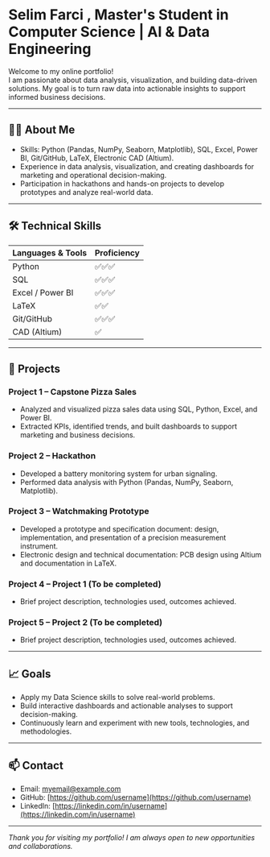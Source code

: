 # Selim Farci , Master's Student in Computer Science | AI & Data Engineering

Welcome to my online portfolio!  
I am passionate about data analysis, visualization, and building data-driven solutions. My goal is to turn raw data into actionable insights to support informed business decisions.

---



## 👨‍💻 About Me

- Skills: Python (Pandas, NumPy, Seaborn, Matplotlib), SQL, Excel, Power BI, Git/GitHub, LaTeX, Electronic CAD (Altium).  
- Experience in data analysis, visualization, and creating dashboards for marketing and operational decision-making.  
- Participation in hackathons and hands-on projects to develop prototypes and analyze real-world data.

---

## 🛠 Technical Skills

| Languages & Tools | Proficiency |
|------------------|------------|
| Python           | ✅✅✅ |
| SQL              | ✅✅✅ |
| Excel / Power BI | ✅✅✅ |
| LaTeX            | ✅✅ |
| Git/GitHub       | ✅✅✅ |
| CAD (Altium)     | ✅ |

---

## 📂 Projects

### Project 1 – Capstone Pizza Sales
- Analyzed and visualized pizza sales data using SQL, Python, Excel, and Power BI.  
- Extracted KPIs, identified trends, and built dashboards to support marketing and business decisions.

### Project 2 – Hackathon
- Developed a battery monitoring system for urban signaling.  
- Performed data analysis with Python (Pandas, NumPy, Seaborn, Matplotlib).

### Project 3 – Watchmaking Prototype
- Developed a prototype and specification document: design, implementation, and presentation of a precision measurement instrument.  
- Electronic design and technical documentation: PCB design using Altium and documentation in LaTeX.

### Project 4 – Project 1 (To be completed)
- Brief project description, technologies used, outcomes achieved.

### Project 5 – Project 2 (To be completed)
- Brief project description, technologies used, outcomes achieved.

---

## 📈 Goals
- Apply my Data Science skills to solve real-world problems.  
- Build interactive dashboards and actionable analyses to support decision-making.  
- Continuously learn and experiment with new tools, technologies, and methodologies.

---

## 📫 Contact
- Email: myemail@example.com  
- GitHub: [https://github.com/username](https://github.com/username)  
- LinkedIn: [https://linkedin.com/in/username](https://linkedin.com/in/username)  

---

*Thank you for visiting my portfolio! I am always open to new opportunities and collaborations.*
